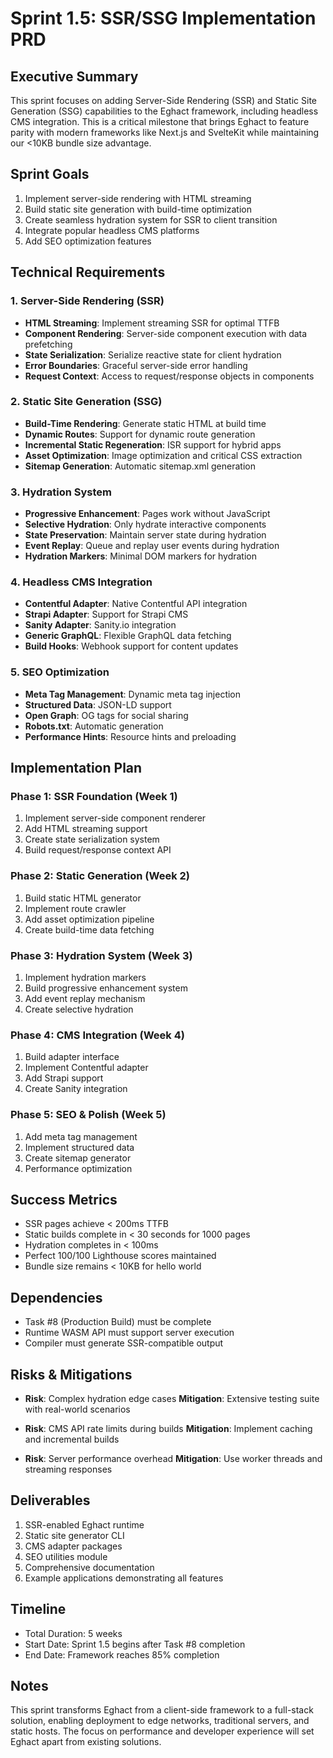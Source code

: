 # Sprint 1.5: SSR/SSG Implementation PRD

## Executive Summary
This sprint focuses on adding Server-Side Rendering (SSR) and Static Site Generation (SSG) capabilities to the Eghact framework, including headless CMS integration. This is a critical milestone that brings Eghact to feature parity with modern frameworks like Next.js and SvelteKit while maintaining our <10KB bundle size advantage.

## Sprint Goals
1. Implement server-side rendering with HTML streaming
2. Build static site generation with build-time optimization
3. Create seamless hydration system for SSR to client transition
4. Integrate popular headless CMS platforms
5. Add SEO optimization features

## Technical Requirements

### 1. Server-Side Rendering (SSR)
- **HTML Streaming**: Implement streaming SSR for optimal TTFB
- **Component Rendering**: Server-side component execution with data prefetching
- **State Serialization**: Serialize reactive state for client hydration
- **Error Boundaries**: Graceful server-side error handling
- **Request Context**: Access to request/response objects in components

### 2. Static Site Generation (SSG)
- **Build-Time Rendering**: Generate static HTML at build time
- **Dynamic Routes**: Support for dynamic route generation
- **Incremental Static Regeneration**: ISR support for hybrid apps
- **Asset Optimization**: Image optimization and critical CSS extraction
- **Sitemap Generation**: Automatic sitemap.xml generation

### 3. Hydration System
- **Progressive Enhancement**: Pages work without JavaScript
- **Selective Hydration**: Only hydrate interactive components
- **State Preservation**: Maintain server state during hydration
- **Event Replay**: Queue and replay user events during hydration
- **Hydration Markers**: Minimal DOM markers for hydration

### 4. Headless CMS Integration
- **Contentful Adapter**: Native Contentful API integration
- **Strapi Adapter**: Support for Strapi CMS
- **Sanity Adapter**: Sanity.io integration
- **Generic GraphQL**: Flexible GraphQL data fetching
- **Build Hooks**: Webhook support for content updates

### 5. SEO Optimization
- **Meta Tag Management**: Dynamic meta tag injection
- **Structured Data**: JSON-LD support
- **Open Graph**: OG tags for social sharing
- **Robots.txt**: Automatic generation
- **Performance Hints**: Resource hints and preloading

## Implementation Plan

### Phase 1: SSR Foundation (Week 1)
1. Implement server-side component renderer
2. Add HTML streaming support
3. Create state serialization system
4. Build request/response context API

### Phase 2: Static Generation (Week 2)
1. Build static HTML generator
2. Implement route crawler
3. Add asset optimization pipeline
4. Create build-time data fetching

### Phase 3: Hydration System (Week 3)
1. Implement hydration markers
2. Build progressive enhancement system
3. Add event replay mechanism
4. Create selective hydration

### Phase 4: CMS Integration (Week 4)
1. Build adapter interface
2. Implement Contentful adapter
3. Add Strapi support
4. Create Sanity integration

### Phase 5: SEO & Polish (Week 5)
1. Add meta tag management
2. Implement structured data
3. Create sitemap generator
4. Performance optimization

## Success Metrics
- SSR pages achieve < 200ms TTFB
- Static builds complete in < 30 seconds for 1000 pages
- Hydration completes in < 100ms
- Perfect 100/100 Lighthouse scores maintained
- Bundle size remains < 10KB for hello world

## Dependencies
- Task #8 (Production Build) must be complete
- Runtime WASM API must support server execution
- Compiler must generate SSR-compatible output

## Risks & Mitigations
- **Risk**: Complex hydration edge cases
  **Mitigation**: Extensive testing suite with real-world scenarios
  
- **Risk**: CMS API rate limits during builds
  **Mitigation**: Implement caching and incremental builds

- **Risk**: Server performance overhead
  **Mitigation**: Use worker threads and streaming responses

## Deliverables
1. SSR-enabled Eghact runtime
2. Static site generator CLI
3. CMS adapter packages
4. SEO utilities module
5. Comprehensive documentation
6. Example applications demonstrating all features

## Timeline
- Total Duration: 5 weeks
- Start Date: Sprint 1.5 begins after Task #8 completion
- End Date: Framework reaches 85% completion

## Notes
This sprint transforms Eghact from a client-side framework to a full-stack solution, enabling deployment to edge networks, traditional servers, and static hosts. The focus on performance and developer experience will set Eghact apart from existing solutions.